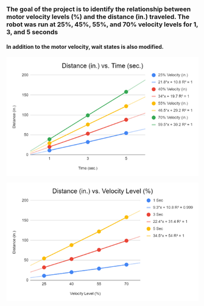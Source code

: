 ### The goal of the project is to identify the relationship between motor velocity levels (%) and the distance (in.) traveled. The robot was run at 25%, 45%, 55%, and 70% velocity levels for 1, 3, and 5 seconds

#### In addition to the motor velocity, wait states is also modified.

![alt text](distance_vs_time_graph.png)

![alt text](distance_vs_velocity_level_graph.png)
